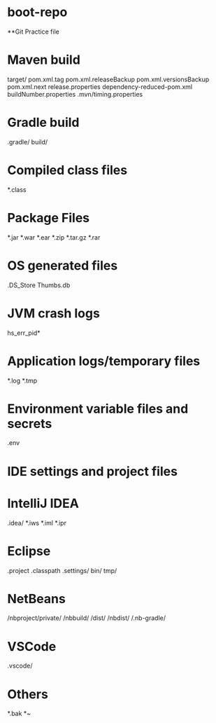 # boot-repo

**Git Practice file

# Maven build
target/
pom.xml.tag
pom.xml.releaseBackup
pom.xml.versionsBackup
pom.xml.next
release.properties
dependency-reduced-pom.xml
buildNumber.properties
.mvn/timing.properties

# Gradle build
.gradle/
build/

# Compiled class files
*.class

# Package Files #
*.jar
*.war
*.ear
*.zip
*.tar.gz
*.rar

# OS generated files
.DS_Store
Thumbs.db

# JVM crash logs
hs_err_pid*

# Application logs/temporary files
*.log
*.tmp

# Environment variable files and secrets
.env

# IDE settings and project files

# IntelliJ IDEA
.idea/
*.iws
*.iml
*.ipr

# Eclipse
.project
.classpath
.settings/
bin/
tmp/

# NetBeans
/nbproject/private/
/nbbuild/
/dist/
/nbdist/
/.nb-gradle/

# VSCode
.vscode/

# Others
*.bak
*~
